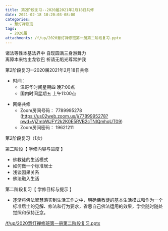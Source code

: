 ```yaml
---
title: 第2阶段复习--2020届2021年2月18日共修
date: 2021-02-18 10:20:03-08:00
categories:
  - 慧灯禅修班
tags:
  - 2020届
attachments: /f/up/2020慧灯禅修班第一册第二阶段复习.pptx
---
```

诸法等性本基法界中 自现圆满三身游舞力  
离障本来怙主龙钦巴 祈请无垢光尊常护我  

第2阶段复习--2020届2021年2月18日共修

- 时间：
  - 温哥华时间星期四 晚7:00点
  - 国内时间星期五 上午11:00点

* 网络共修
  * Zoom房间号码： 7789995278 (<https://us02web.zoom.us/j/7789995278?pwd=VjZmbWJFY2k2K0E5RVB2cTNIQmhqUT09>)
  * Zoom房间密码： 19621211

第2阶段复习（1次）

第二阶段【 学修内容与进度 】
- 佛教徒的生活模式
- 如何做一个标准居士
- 浅谈因果关系
- 佛法融入生活

第二阶段复习【 学修目标与提示 】
- 逐渐将佛法智慧落实到生活工作之中，明确佛教徒的基本生活模式和作为一个标准居士的见解、修法和行为要求，省思自己佛法运用的效果，学会随时随处觉照和保持正念。

[/f/up/2020慧灯禅修班第一册第二阶段复习.pptx](http://huidengchanxiu.net/hdv/f/up/2020慧灯禅修班第一册第二阶段复习.pptx)